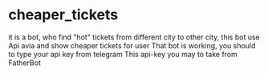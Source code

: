 # cheaper_tickets
it is a bot, who find "hot" tickets from different city to other city, this bot use Api avia and show cheaper tickets for user
That bot is working, you should to type your api key from telegram
This api-key you may to take from FatherBot

